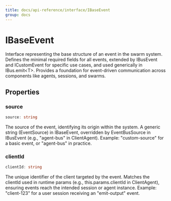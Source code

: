 ```yaml
---
title: docs/api-reference/interface/IBaseEvent
group: docs
---
```


# IBaseEvent

Interface representing the base structure of an event in the swarm system.
Defines the minimal required fields for all events, extended by IBusEvent and ICustomEvent for specific use cases, and used generically in IBus.emit&lt;T&gt;.
Provides a foundation for event-driven communication across components like agents, sessions, and swarms.

## Properties

### source

```ts
source: string
```

The source of the event, identifying its origin within the system.
A generic string (EventSource) in IBaseEvent, overridden by EventBusSource in IBusEvent (e.g., "agent-bus" in ClientAgent).
Example: "custom-source" for a basic event, or "agent-bus" in practice.

### clientId

```ts
clientId: string
```

The unique identifier of the client targeted by the event.
Matches the clientId used in runtime params (e.g., this.params.clientId in ClientAgent), ensuring events reach the intended session or agent instance.
Example: "client-123" for a user session receiving an "emit-output" event.
